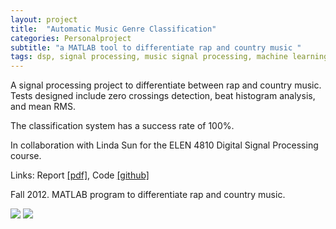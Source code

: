 ```yaml
---
layout: project
title:  "Automatic Music Genre Classification"
categories: Personalproject
subtitle: "a MATLAB tool to differentiate rap and country music "
tags: dsp, signal processing, music signal processing, machine learning, matlab
---
```


A signal processing project to differentiate between rap and country music.
Tests designed include zero crossings detection, beat histogram analysis, and mean RMS.

The classification system has a success rate of 100%.

In collaboration with Linda Sun for the ELEN 4810 Digital Signal Processing course.

Links: Report <a href="{{ site.baseurl }}/projects/files/dsp_report.pdf">[pdf]<a>,
Code <a href="https://github.com/amritamaz/country-rap">[github]</a>

Fall 2012. MATLAB program to differentiate rap and country music.

<img src="{{ site.baseurl }}/projects/images/dsp.png" />
<img src="{{ site.baseurl }}/projects/images/dsp3.png" />